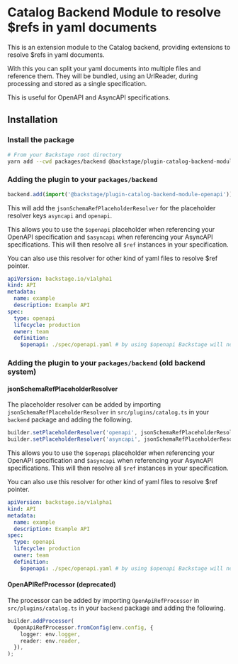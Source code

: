 # Catalog Backend Module to resolve $refs in yaml documents

This is an extension module to the Catalog backend, providing extensions to resolve $refs in yaml documents.

With this you can split your yaml documents into multiple files and reference them. They will be bundled, using an UrlReader, during processing and stored as a single specification.

This is useful for OpenAPI and AsyncAPI specifications.

## Installation

### Install the package

```bash
# From your Backstage root directory
yarn add --cwd packages/backend @backstage/plugin-catalog-backend-module-openapi
```

### Adding the plugin to your `packages/backend`

```ts title="packages/backend/src/index.ts"
backend.add(import('@backstage/plugin-catalog-backend-module-openapi'));
```

This will add the `jsonSchemaRefPlaceholderResolver` for
the placeholder resolver keys `asyncapi` and `openapi`.

This allows you to use the `$openapi` placeholder when referencing your OpenAPI specification and `$asyncapi` when referencing your AsyncAPI specifications. This will then resolve all `$ref` instances in your specification.

You can also use this resolver for other kind of yaml files to resolve $ref pointer.

```yaml
apiVersion: backstage.io/v1alpha1
kind: API
metadata:
  name: example
  description: Example API
spec:
  type: openapi
  lifecycle: production
  owner: team
  definition:
    $openapi: ./spec/openapi.yaml # by using $openapi Backstage will now resolve all $ref instances
```

### Adding the plugin to your `packages/backend` (old backend system)

#### **jsonSchemaRefPlaceholderResolver**

The placeholder resolver can be added by importing `jsonSchemaRefPlaceholderResolver` in `src/plugins/catalog.ts` in your `backend` package and adding the following.

```ts
builder.setPlaceholderResolver('openapi', jsonSchemaRefPlaceholderResolver);
builder.setPlaceholderResolver('asyncapi', jsonSchemaRefPlaceholderResolver);
```

This allows you to use the `$openapi` placeholder when referencing your OpenAPI specification and `$asyncapi` when referencing your AsyncAPI specifications. This will then resolve all `$ref` instances in your specification.

You can also use this resolver for other kind of yaml files to resolve $ref pointer.

```yaml
apiVersion: backstage.io/v1alpha1
kind: API
metadata:
  name: example
  description: Example API
spec:
  type: openapi
  lifecycle: production
  owner: team
  definition:
    $openapi: ./spec/openapi.yaml # by using $openapi Backstage will now resolve all $ref instances
```

#### **OpenAPIRefProcessor** (deprecated)

The processor can be added by importing `OpenApiRefProcessor` in `src/plugins/catalog.ts` in your `backend` package and adding the following.

```ts
builder.addProcessor(
  OpenApiRefProcessor.fromConfig(env.config, {
    logger: env.logger,
    reader: env.reader,
  }),
);
```
